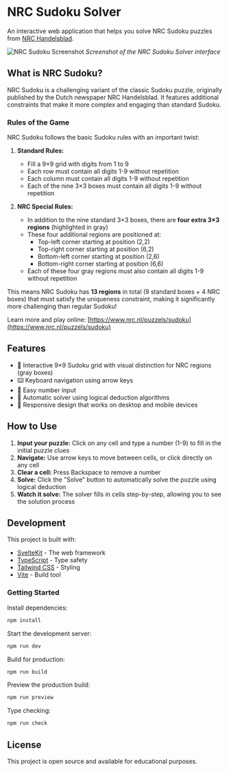 # NRC Sudoku Solver

An interactive web application that helps you solve NRC Sudoku puzzles from [NRC Handelsblad](https://www.nrc.nl/puzzels/sudoku).

![NRC Sudoku Screenshot](./screenshot.png)
*Screenshot of the NRC Sudoku Solver interface*

## What is NRC Sudoku?

NRC Sudoku is a challenging variant of the classic Sudoku puzzle, originally published by the Dutch newspaper NRC Handelsblad. It features additional constraints that make it more complex and engaging than standard Sudoku.

### Rules of the Game

NRC Sudoku follows the basic Sudoku rules with an important twist:

1. **Standard Rules:**
   - Fill a 9×9 grid with digits from 1 to 9
   - Each row must contain all digits 1-9 without repetition
   - Each column must contain all digits 1-9 without repetition
   - Each of the nine 3×3 boxes must contain all digits 1-9 without repetition

2. **NRC Special Rules:**
   - In addition to the nine standard 3×3 boxes, there are **four extra 3×3 regions** (highlighted in gray)
   - These four additional regions are positioned at:
     - Top-left corner starting at position (2,2)
     - Top-right corner starting at position (6,2)
     - Bottom-left corner starting at position (2,6)
     - Bottom-right corner starting at position (6,6)
   - Each of these four gray regions must also contain all digits 1-9 without repetition

This means NRC Sudoku has **13 regions** in total (9 standard boxes + 4 NRC boxes) that must satisfy the uniqueness constraint, making it significantly more challenging than regular Sudoku!

Learn more and play online: [https://www.nrc.nl/puzzels/sudoku](https://www.nrc.nl/puzzels/sudoku)

## Features

- 🎯 Interactive 9×9 Sudoku grid with visual distinction for NRC regions (gray boxes)
- ⌨️ Keyboard navigation using arrow keys
- 🔢 Easy number input
- 🤖 Automatic solver using logical deduction algorithms
- 📱 Responsive design that works on desktop and mobile devices

## How to Use

1. **Input your puzzle:** Click on any cell and type a number (1-9) to fill in the initial puzzle clues
2. **Navigate:** Use arrow keys to move between cells, or click directly on any cell
3. **Clear a cell:** Press Backspace to remove a number
4. **Solve:** Click the "Solve" button to automatically solve the puzzle using logical deduction
5. **Watch it solve:** The solver fills in cells step-by-step, allowing you to see the solution process

## Development

This project is built with:
- [SvelteKit](https://kit.svelte.dev/) - The web framework
- [TypeScript](https://www.typescriptlang.org/) - Type safety
- [Tailwind CSS](https://tailwindcss.com/) - Styling
- [Vite](https://vitejs.dev/) - Build tool

### Getting Started

Install dependencies:
```bash
npm install
```

Start the development server:
```bash
npm run dev
```

Build for production:
```bash
npm run build
```

Preview the production build:
```bash
npm run preview
```

Type checking:
```bash
npm run check
```

## License

This project is open source and available for educational purposes.
